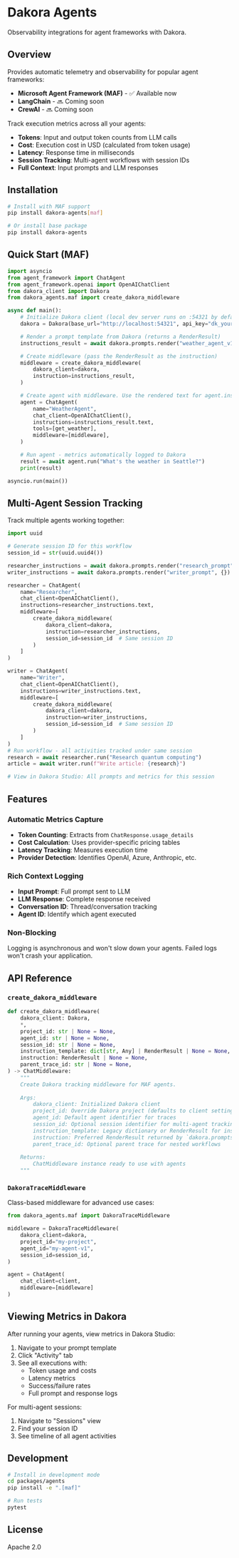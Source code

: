 # Dakora Agents

Observability integrations for agent frameworks with Dakora.

## Overview

Provides automatic telemetry and observability for popular agent frameworks:

- **Microsoft Agent Framework (MAF)** - ✅ Available now
- **LangChain** - 🔜 Coming soon
- **CrewAI** - 🔜 Coming soon

Track execution metrics across all your agents:

- **Tokens**: Input and output token counts from LLM calls
- **Cost**: Execution cost in USD (calculated from token usage)
- **Latency**: Response time in milliseconds
- **Session Tracking**: Multi-agent workflows with session IDs
- **Full Context**: Input prompts and LLM responses

## Installation

```bash
# Install with MAF support
pip install dakora-agents[maf]

# Or install base package
pip install dakora-agents
```

## Quick Start (MAF)

```python
import asyncio
from agent_framework import ChatAgent
from agent_framework.openai import OpenAIChatClient
from dakora_client import Dakora
from dakora_agents.maf import create_dakora_middleware

async def main():
    # Initialize Dakora client (local dev server runs on :54321 by default)
    dakora = Dakora(base_url="http://localhost:54321", api_key="dk_your_api_key")

    # Render a prompt template from Dakora (returns a RenderResult)
    instructions_result = await dakora.prompts.render("weather_agent_v1", {})

    # Create middleware (pass the RenderResult as the instruction)
    middleware = create_dakora_middleware(
        dakora_client=dakora,
        instruction=instructions_result,
    )

    # Create agent with middleware. Use the rendered text for agent.instructions
    agent = ChatAgent(
        name="WeatherAgent",
        chat_client=OpenAIChatClient(),
        instructions=instructions_result.text,
        tools=[get_weather],
        middleware=[middleware],
    )

    # Run agent - metrics automatically logged to Dakora
    result = await agent.run("What's the weather in Seattle?")
    print(result)

asyncio.run(main())
```

## Multi-Agent Session Tracking

Track multiple agents working together:

```python
import uuid

# Generate session ID for this workflow
session_id = str(uuid.uuid4())

researcher_instructions = await dakora.prompts.render("research_prompt", {})
writer_instructions = await dakora.prompts.render("writer_prompt", {})

researcher = ChatAgent(
    name="Researcher",
    chat_client=OpenAIChatClient(),
    instructions=researcher_instructions.text,
    middleware=[
        create_dakora_middleware(
            dakora_client=dakora,
            instruction=researcher_instructions,
            session_id=session_id  # Same session ID
        )
    ]
)

writer = ChatAgent(
    name="Writer",
    chat_client=OpenAIChatClient(),
    instructions=writer_instructions.text,
    middleware=[
        create_dakora_middleware(
            dakora_client=dakora,
            instruction=writer_instructions,
            session_id=session_id  # Same session ID
        )
    ]
)
# Run workflow - all activities tracked under same session
research = await researcher.run("Research quantum computing")
article = await writer.run(f"Write article: {research}")

# View in Dakora Studio: All prompts and metrics for this session
```

## Features

### Automatic Metrics Capture

- **Token Counting**: Extracts from `ChatResponse.usage_details`
- **Cost Calculation**: Uses provider-specific pricing tables
- **Latency Tracking**: Measures execution time
- **Provider Detection**: Identifies OpenAI, Azure, Anthropic, etc.

### Rich Context Logging

- **Input Prompt**: Full prompt sent to LLM
- **LLM Response**: Complete response received
- **Conversation ID**: Thread/conversation tracking
- **Agent ID**: Identify which agent executed

### Non-Blocking

Logging is asynchronous and won't slow down your agents. Failed logs won't crash your application.

## API Reference

### `create_dakora_middleware`

```python
def create_dakora_middleware(
    dakora_client: Dakora,
    *,
    project_id: str | None = None,
    agent_id: str | None = None,
    session_id: str | None = None,
    instruction_template: dict[str, Any] | RenderResult | None = None,
    instruction: RenderResult | None = None,
    parent_trace_id: str | None = None,
) -> ChatMiddleware:
    """
    Create Dakora tracking middleware for MAF agents.
    
    Args:
        dakora_client: Initialized Dakora client
        project_id: Override Dakora project (defaults to client setting)
        agent_id: Default agent identifier for traces
        session_id: Optional session identifier for multi-agent tracking
        instruction_template: Legacy dictionary or RenderResult for instruction linkage
        instruction: Preferred RenderResult returned by `dakora.prompts.render()`
        parent_trace_id: Optional parent trace for nested workflows
        
    Returns:
        ChatMiddleware instance ready to use with agents
    """
```

### `DakoraTraceMiddleware`

Class-based middleware for advanced use cases:

```python
from dakora_agents.maf import DakoraTraceMiddleware

middleware = DakoraTraceMiddleware(
    dakora_client=dakora,
    project_id="my-project",
    agent_id="my-agent-v1",
    session_id=session_id,
)

agent = ChatAgent(
    chat_client=client,
    middleware=[middleware]
)
```

## Viewing Metrics in Dakora

After running your agents, view metrics in Dakora Studio:

1. Navigate to your prompt template
2. Click "Activity" tab
3. See all executions with:
   - Token usage and costs
   - Latency metrics
   - Success/failure rates
   - Full prompt and response logs

For multi-agent sessions:

1. Navigate to "Sessions" view
2. Find your session ID
3. See timeline of all agent activities

## Development

```bash
# Install in development mode
cd packages/agents
pip install -e ".[maf]"

# Run tests
pytest
```

## License

Apache 2.0
